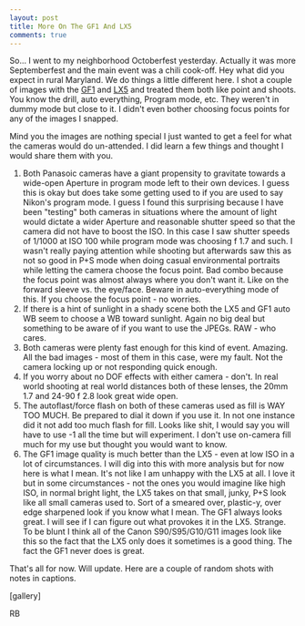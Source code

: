 ```yaml
---
layout: post
title: More On The GF1 And LX5
comments: true
---
```

So... I went to my neighborhood Octoberfest yesterday. Actually it was more Septemberfest and the main event was a chili cook-off. Hey what did you expect in rural Maryland. We do things a little different here. I shot a couple of images with the <a href="http://www.amazon.com/gp/redirect.html?ie=UTF8&amp;location=http%3A%2F%2Fwww.amazon.com%2Fgp%2Foffer-listing%2FB002MUAEX4%3Fie%3DUTF8%26ref_%3Dsr_1_1_olp%26s%3Delectronics%26qid%3D1285519516%26sr%3D1-1%26condition%3Dnew&amp;tag=rbde-20&amp;linkCode=ur2&amp;camp=1789&amp;creative=390957" target="_blank">GF1</a> and <a href="http://www.amazon.com/gp/redirect.html?ie=UTF8&amp;location=http%3A%2F%2Fwww.amazon.com%2Fgp%2Foffer-listing%2FB003WJR69E%3Fie%3DUTF8%26ref_%3Dsr_1_1_olp%26s%3Dgateway%26qid%3D1285519472%26sr%3D8-1%26condition%3Dnew&amp;tag=rbde-20&amp;linkCode=ur2&amp;camp=1789&amp;creative=390957" target="_blank">LX5</a> and treated them both like point and shoots. You know the drill, auto everything, Program mode, etc. They weren't in dummy mode but close to it. I didn't even bother choosing focus points for any of the images I snapped.

Mind you the images are nothing special I just wanted to get a feel for what the cameras would do un-attended. I did learn a few things and thought I would share them with you.
<ol>
	<li>Both Panasoic cameras have a giant propensity to gravitate towards a wide-open Aperture in program mode left to their own devices. I guess this is okay but does take some getting used to if you are used to say Nikon's program mode. I guess I found this surprising because I have been "testing" both cameras in situations where the amount of light would dictate a wider Aperture and reasonable shutter speed so that the camera did not have to boost the ISO. In this case I saw shutter speeds of 1/1000 at ISO 100 while program mode was choosing f 1.7 and such. I wasn't really paying attention while shooting but afterwards saw this as not so good in P+S mode when doing casual environmental portraits while letting the camera choose the focus point. Bad combo because the focus point was almost always where you don't want it. Like on the forward sleeve vs. the eye/face. Beware in auto-everything mode of this. If you choose the focus point - no worries.</li>
	<li>If there is a hint of sunlight in a shady scene both the LX5 and GF1 auto WB seem to choose a WB toward sunlight. Again no big deal but something to be aware of if you want to use the JPEGs. RAW - who cares.</li>
	<li>Both cameras were plenty fast enough for this kind of event. Amazing. All the bad images - most of them in this case, were my fault. Not the camera locking up or not responding quick enough.</li>
	<li>If you worry about no DOF effects with either camera - don't. In real world shooting at real world distances both of these lenses, the 20mm 1.7 and 24-90 f 2.8 look great wide open.</li>
	<li>The autoflast/force flash on both of these cameras used as fill is WAY TOO MUCH. Be prepared to dial it down if you use it. In not one instance did it not add too much flash for fill. Looks like shit, I would say you will have to use -1 all the time but will experiment. I don't use on-camera fill much for my use but thought you would want to know.</li>
	<li>The GF1 image quality is much better than the LX5 - even at low ISO in a lot of circumstances. I will dig into this with more analysis but for now here is what I mean. It's not like I am unhappy with the LX5 at all. I love it but in some circumstances - not the ones you would imagine like high ISO, in normal bright light, the LX5 takes on that small, junky, P+S look like all small cameras used to. Sort of a smeared over, plastic-y, over edge sharpened look if you know what I mean. The GF1 always looks great. I will see if I can figure out what provokes it in the LX5. Strange. To be blunt I think all of the Canon S90/S95/G10/G11 images look like this so the fact that the LX5 only does it sometimes is a good thing. The fact the GF1 never does is great.</li>
</ol>
That's all for now. Will update. Here are a couple of random shots with notes in captions.

[gallery]

RB